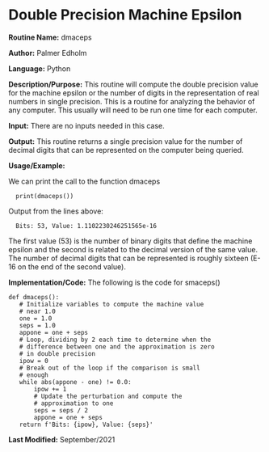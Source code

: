 # Double Precision Machine Epsilon

**Routine Name:**           dmaceps

**Author:** Palmer Edholm

**Language:** Python

**Description/Purpose:** This routine will compute the double precision value for the machine epsilon or the number of digits
in the representation of real numbers in single precision. This is a routine for analyzing the behavior of any computer. This
usually will need to be run one time for each computer.

**Input:** There are no inputs needed in this case.

**Output:** This routine returns a single precision value for the number of decimal digits that can be represented on the
computer being queried.

**Usage/Example:**

We can print the call to the function dmaceps

      print(dmaceps())

Output from the lines above:

      Bits: 53, Value: 1.1102230246251565e-16

The first value (53) is the number of binary digits that define the machine epsilon and the second is related to the
decimal version of the same value. The number of decimal digits that can be represented is roughly sixteen (E-16 on the
end of the second value).

**Implementation/Code:** The following is the code for smaceps()

 ```
 def dmaceps():
    # Initialize variables to compute the machine value
    # near 1.0
    one = 1.0
    seps = 1.0
    appone = one + seps
    # Loop, dividing by 2 each time to determine when the
    # difference between one and the approximation is zero
    # in double precision
    ipow = 0
    # Break out of the loop if the comparison is small
    # enough
    while abs(appone - one) != 0.0:
        ipow += 1
        # Update the perturbation and compute the
        # approximation to one
        seps = seps / 2
        appone = one + seps
    return f'Bits: {ipow}, Value: {seps}'
 ```

**Last Modified:** September/2021
